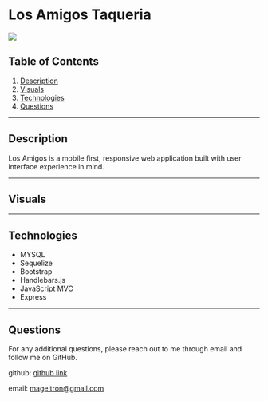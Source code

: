# Los Amigos Taqueria

![](https://img.shields.io/badge/License-MIT-white.svg)

## Table of Contents
1. [Description](#description)
4. [Visuals](#visuals)
7. [Technologies](#technologies)
8. [Questions](#questions)

---
## Description
Los Amigos is a mobile first, responsive web application built with user interface experience in mind. 

---
## Visuals
<!-- ![Demo Link](http://youtube.com) -->

---
## Technologies
- MYSQL
- Sequelize
- Bootstrap
- Handlebars.js
- JavaScript MVC
- Express

---
## Questions
For any additional questions, please reach out to me through email and follow me on GitHub.

github: 
[github link](https://www.github.com/magdalenaperry)

email: 
mageltron@gmail.com